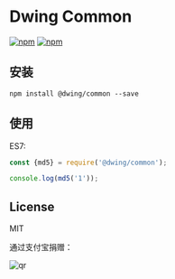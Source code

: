 # Dwing Common

[![npm](https://img.shields.io/npm/v/@dwing/common.svg?style=plastic)](https://npmjs.org/package/@dwing/common) [![npm](https://img.shields.io/npm/dt/@dwing/common.svg?style=plastic)](https://npmjs.org/package/@dwing/common)

## 安装

```
npm install @dwing/common --save
```

## 使用

ES7:

```js
const {md5} = require('@dwing/common');

console.log(md5('1'));
```

## License

MIT

通过支付宝捐赠：

![qr](https://cloud.githubusercontent.com/assets/1890238/15489630/fccbb9cc-2193-11e6-9fed-b93c59d6ef37.png)
